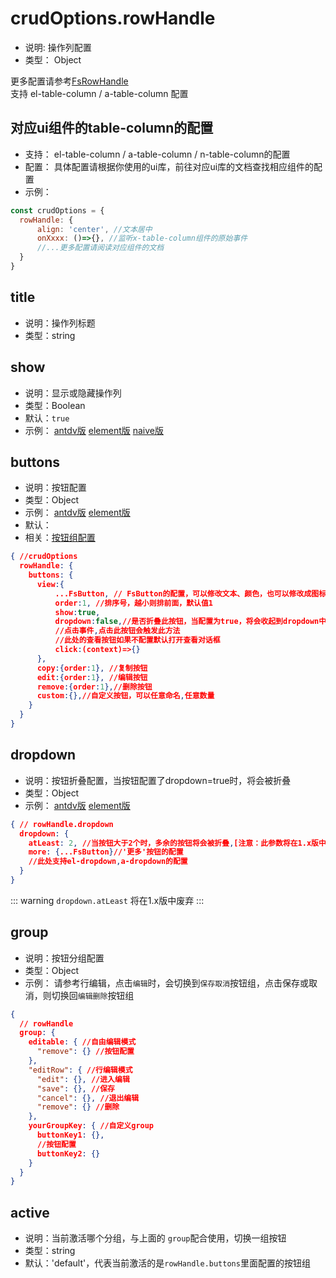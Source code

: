 # crudOptions.rowHandle
* 说明: 操作列配置
* 类型： Object

更多配置请参考[FsRowHandle](../components/crud/crud/fs-row-handle.md)    
支持 el-table-column / a-table-column 配置


## 对应ui组件的table-column的配置
* 支持： el-table-column / a-table-column / n-table-column的配置
* 配置： 具体配置请根据你使用的ui库，前往对应ui库的文档查找相应组件的配置
* 示例：
```js
const crudOptions = { 
  rowHandle: {
      align: 'center', //文本居中
      onXxxx: ()=>{}, //监听x-table-column组件的原始事件
      //...更多配置请阅读对应组件的文档
  }
}
```
## title
* 说明：操作列标题
* 类型：string

## show
* 说明：显示或隐藏操作列
* 类型：Boolean
* 默认：`true`
* 示例： [antdv版](http://fast-crud.docmirror.cn/antdv/#/crud/feature/hide)
  [element版](http://fast-crud.docmirror.cn/element/#/crud/feature/hide)
  [naive版](http://fast-crud.docmirror.cn/naive/#/crud/feature/hide)


## buttons
* 说明：按钮配置
* 类型：Object
* 示例： [antdv版](http://fast-crud.docmirror.cn/antdv/#/crud/feature/dropdown)
  [element版](http://fast-crud.docmirror.cn/element/#/crud/feature/dropdown)
* 默认：
* 相关：[按钮组配置](../common-options.md#buttons)
```json
{ //crudOptions
  rowHandle: {
    buttons: {
      view:{
          ...FsButton, // FsButton的配置，可以修改文本、颜色，也可以修改成图标按钮、纯文本按钮等
          order:1, //排序号，越小则排前面，默认值1
          show:true, 
          dropdown:false,//是否折叠此按钮，当配置为true，将会收起到dropdown中
          //点击事件,点击此按钮会触发此方法
          //此处的查看按钮如果不配置默认打开查看对话框
          click:(context)=>{} 
      },
      copy:{order:1}, //复制按钮
      edit:{order:1}, //编辑按钮
      remove:{order:1},//删除按钮
      custom:{},//自定义按钮，可以任意命名,任意数量
    }
  }
}
```

## dropdown
* 说明：按钮折叠配置，当按钮配置了dropdown=true时，将会被折叠
* 类型：Object
* 示例： [antdv版](http://fast-crud.docmirror.cn/antdv/#/crud/feature/dropdown)
  [element版](http://fast-crud.docmirror.cn/element/#/crud/feature/dropdown)
```json
{ // rowHandle.dropdown
  dropdown: {
    atLeast: 2, //当按钮大于2个时，多余的按钮将会被折叠,[注意：此参数将在1.x版中废弃]
    more: {...FsButton}//'更多'按钮的配置
    //此处支持el-dropdown,a-dropdown的配置
  }
}
```

::: warning
`dropdown.atLeast` 将在1.x版中废弃
:::


## group
* 说明：按钮分组配置
* 类型：Object
* 示例： 请参考行编辑，点击`编辑`时，会切换到`保存取消`按钮组，点击保存或取消，则切换回`编辑删除`按钮组

```json
{
  // rowHandle
  group: {
    editable: { //自由编辑模式
      "remove": {} //按钮配置
    },
    "editRow": { //行编辑模式
      "edit": {}, //进入编辑
      "save": {}, //保存
      "cancel": {}, //退出编辑
      "remove": {} //删除
    },
    yourGroupKey: { //自定义group
      buttonKey1: {},
      //按钮配置
      buttonKey2: {}
    }
  }
}
```

## active
* 说明：当前激活哪个分组，与上面的 `group`配合使用，切换一组按钮
* 类型：string
* 默认：'default'，代表当前激活的是`rowHandle.buttons`里面配置的按钮组

